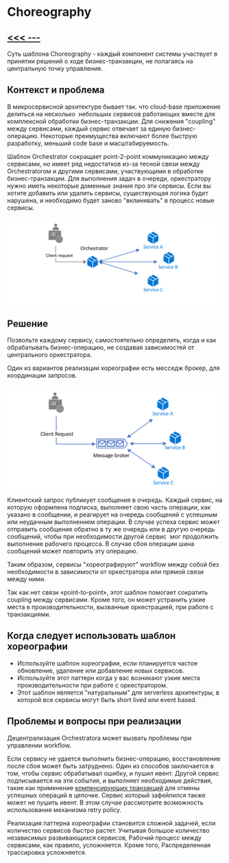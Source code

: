 # Choreography
## [<<< ---](../micro.md)
Суть шаблона Choreography - каждый компонент системы участвует в принятии решений о ходе бизнес-транзакции, не полагаясь на центральную точку управления.

## Контекст и проблема

В микросервисной архитектуре бывает так. что cloud-base приложение делиться на несколько  небольших сервисов работающих вместе для комплексной обработки бизнес-транзакции. Для снижения "coupling" между сервисами, каждый сервис отвечает за единую бизнес-операцию. Некоторые преимущества включают более быструю разработку, меньший code base и масштабируемость.

Шаблон Orchestrator сокращает point-2-point коммуникацию между сервисами, но имеет ряд недостатков из-за тесной связи между Orchestratorом и другими сервисами, участвующими в обработке бизнес-транзакции. Для выполнения задач в очереди, оркестратору нужно иметь некоторые доменные знания про эти сервисы. Если вы хотите добавить или удалить сервисы, существующая логика будет нарушена, и необходимо будет заново "вклинивать" в процесс новые сервисы.

![image.png](choreography/image.png)

## Решение

Позвольте каждому сервису, самостоятельно определять, когда и как обрабатывать бизнес-операцию, не создавая зависимостей от центрального оркестратора.

Один из вариантов реализации хореографии есть месседж брокер, для координации запросов.

![image.png](choreography/image%201.png)

Клиентский запрос публикует сообщения в очередь. Каждый сервис, на которую оформлена подписка, выполняет свою часть операции, как указано в сообщении, и реагирует на очередь сообщений с успешным или неудачным выполнением операции. В случае успеха сервис может отправить сообщение обратно в ту же очередь или в другую очередь сообщений, чтобы при необходимости другой сервис  мог продолжить выполнение рабочего процесса. В случае сбоя операции шина сообщений может повторить эту операцию.

Таким образом, сервисы "хореографируют" workflow между собой без необходимости в зависимости от оркестратора или прямой связи между ними.

Так как нет связи «point-to-point», этот шаблон помогает сократить coupling между сервисами. Кроме того, он может устранить узкие места в производительности, вызванные оркестрацией, при работе с транзакциями.

## Когда следует использовать шаблон хореографии

- Используйте шаблон хореографии, если планируется частое обновление, удаление или добавление новых сервисов.
- Используйте этот паттерн когда у вас возникают узкие места производительности при работе с оркестратором.
- Этот шаблон является "натуральным" для serverless архитектуры, в которой все сервисы могут быть short lived или event based.

## Проблемы и вопросы при реализации

Децентрализация Orchestratorа может вызвать проблемы при управлении workflow.

Если сервису не удается выполнить бизнес-операцию, восстановление после сбоя может быть затруднено. Один из способов заключается в том, чтобы сервис обрабатывал ошибку, и пушил ивент. Другой сервис подписывается на эти события, и выполняет необходимые действия, такие как применение [компенсирующих транзакций](saga.md) для отмены успешных операций в цепочке. Сервис который зафейлился также может не пушить ивент. В этом случае рассмотрите возможность использования механизма retry policy.

Реализация паттерна хореографии становится сложной задачей, если количество сервисов быстро растет. Учитывая большое количество независимых развивающихся сервисов, Рабочий процесс между сервисами, как правило, усложняется. Кроме того, Распределенная трассировка усложняется.